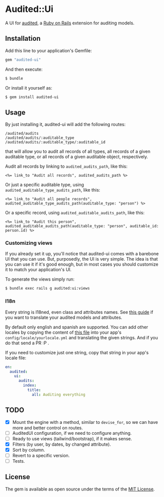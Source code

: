# Audited::Ui

A UI for [audited](https://github.com/collectiveidea/audited), a [Ruby on Rails](https://rubyonrails.org) extension for auditing models.

## Installation

Add this line to your application's Gemfile:

```ruby
gem "audited-ui"
```

And then execute:

```bash
$ bundle
```

Or install it yourself as:

```bash
$ gem install audited-ui
```

## Usage

By just installing it, audited-ui will add the following routes:

```
/audited/audits
/audited/audits/:auditable_type
/audited/audits/:auditable_type/:auditable_id
```

that will allow you to audit all records of all types, all records of a given auditable type, or all records of a given auditable object, respectively.

Audit all records by linking to `audited_audits_path`, like this:

```erb
<%= link_to "Audit all records", audited_audits_path %>
```

Or just a specific auditable type, using `audited_auditable_type_audits_path`, like this:

```erb
<%= link_to "Audit all people records", audited_auditable_type_audits_path(auditable_type: "person") %>
```

Or a specific record, using `audited_auditable_audits_path`, like this:

```erb
<%= link_to "Audit this person", audited_auditable_audits_path(auditable_type: "person", auditable_id: person.id) %>
```

### Customizing views

If you already set it up, you'll notice that audited-ui comes with a barebone UI that you can use. But, purposedly, the UI is very simple. The idea is that you can use it if it's good enough, but in most cases you should customize it to match your application's UI.

To generate the views simply run:

```bash
$ bundle exec rails g audited:ui:views
```

### I18n

Every string is I18ned, even class and attributes names. See [this guide](https://guides.rubyonrails.org/i18n.html#translations-for-active-record-models) if you want to translate your audited models and attributes.

By default only english and spanish are supported. You can add other locales by copying the content of [this file](https://github.com/sinaptia/audited-ui/blob/main/config/locales/en.yml) into your app's `config/locale/yourlocale.yml` and translating the given strings. And if you do that send a PR :P .

If you need to customize just one string, copy that string in your app's locale file:

```yml
en:
  audited:
    ui:
      audits:
        index:
          title:
            all: Auditing everything
```

## TODO

- [x] Mount the engine with a method, similar to `devise_for`, so we can have more and better control on routes.
- [ ] AuditedUI configuration, if we need to configure anything.
- [ ] Ready to use views (tailwind/bootstrap), if it makes sense.
- [x] Filters (by user, by dates, by changed attribute).
- [x] Sort by column.
- [ ] Revert to a specific version.
- [ ] Tests.

## License

The gem is available as open source under the terms of the [MIT License](https://opensource.org/licenses/MIT).
